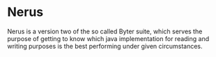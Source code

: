 Nerus
======

Nerus is a version two of the so called Byter suite, which serves the purpose of getting to know which java implementation for reading and writing purposes is the best performing under given circumstances.